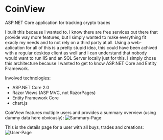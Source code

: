 # CoinView
ASP.NET Core application for tracking crypto trades

I built this because I wanted to. I know there are free services out there that provide way more features, but I simply wanted to make everything fit exacly my needs and to not rely on a third party at all. Using a web-aplication for all of this is a pretty stupid idea, this could have been achived with a regular desktop client as well and I can understand that nobody would want to run IIS and an SQL Server locally just for this. I simply chose this architecture because I wanted to get to know ASP.NET Core and Entity Framework.

Involved technologies:
- ASP.NET Core 2.0
- Razor Views (ASP MVC, not RazorPages)
- Entity Framework Core
- chart.js

CoinView features multiple users and provides a summary overview (using dummy data here obviously):
![Summary-Page](http://www.janislanger.com/games/CoinView/2018-02-24_CoinView_02.png)

This is the details page for a user with all buys, trades and creations:
![User-Page](http://www.janislanger.com/games/CoinView/2018-02-24_CoinView_03.png)
